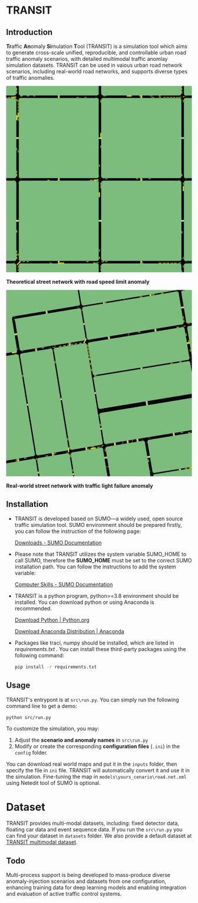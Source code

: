 # TRANSIT

## Introduction

**Tr**affic **An**omaly **Si**mulation **T**ool (TRANSIT) is a simulation tool which aims to generate cross-scale unified, reproducible, and controllable urban road traffic anomaly scenarios, with detailed multimodal traffic anomlay simulation datasets. TRANSIT can be used in vaious urban road network scenarios, including real-world road networks, and supports diverse types of traffic anomalies.

![tn_es](readmeimages/tn_es.gif)

 **Theoretical street network with road speed limit anomaly**

![tn_es](readmeimages/rw_tlf.gif)

 **Real-world street network with traffic light failure anomaly**

## Installation

* TRANSIT is developed based on SUMO—a widely used, open source traffic simulation tool. SUMO environment should be prepared firstly, you can follow the instruction of the following page:

  [Downloads - SUMO Documentation](https://sumo.dlr.de/docs/Downloads.php)
* Please note that TRANSIT utilizes the system variable SUMO_HOME to call SUMO, therefore the **SUMO_HOME** must be set to the correct SUMO installation path. You can follow the instructions to add the system variable:

  [Computer Skills - SUMO Documentation](https://sumo.dlr.de/docs/Basics/Basic_Computer_Skills.html#sumo_home)
* TRANSIT is a python program, python>=3.8 environment should be installed. You can download python or using Anaconda is recommended.

  [Download Python | Python.org](https://www.python.org/downloads/)

  [Download Anaconda Distribution | Anaconda](https://www.anaconda.com/download)
* Packages like traci, numpy should be installed, which are listed in *requirements.txt .* You can install these third-party packages using the following command:

  ```bash
  pip install -r requirements.txt
  ```

## Usage

TRANSIT's entrypont is at `src\run.py`. You can simply run the following command line to get a demo:

```bash
python src/run.py
```

To customize the simulation, you may:

1. Adjust the **scenario and anomaly names** in `src\run.py`
2. Modify or create the corresponding **configuration files** (`.ini`) in the `config` folder.

You can download real world maps and put it in the `inputs` folder, then specify the file in `ini` file. TRANSIT will automatically convert it and use it in the simulation. Fine-tuning the map in `models\yours_cenario\road.net.xml` using Netedit tool of SUMO is optional.

# Dataset

TRANSIT provides multi-modal datasets, including: fixed detector data, floating car data and  event sequence data. If you run the `src\run.py` you can find your dataset in `datasets` folder. We also provide a default dataset at [TRANSIT multimodal dataset]().

## Todo

Multi-process support is being developed to mass-produce diverse anomaly-injection scenarios and datasets from one configuration, enhancing training data for deep learning models and enabling integration and evaluation of active traffic control systems.
